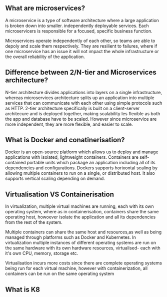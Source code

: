 ## What are microservices?

A microservice is a type of software architecture where a large application is broken down into smaller. independently deployable services. Each microservicers is responsible for a focused, specific business function. 

Microservices operate independently of each other, so teams are able to depoly and scale them respectively. They are resilient to failures, where if one microservice has an issue it will not impact the whole infrastructure or the overall reliability of the application.

## Difference between 2/N-tier and Microservices architecture?

N-tier architecture divides applications into layers on a single infrastructure, whereas microservices architecture splits up an application into multiple services that can communicate with each other using simple protocols such as HTTP. 2-tier architecture specifically is built on a client-server architecure and is deployed together, making scalability les flexible as both the app and database have to be scaled. However since microservice are more independent, they are more flexible, and easier to scale.

## What is Docker and conatinerisation?

Docker is an open-source platform which allows us to deploy and manage applications with isolated, lightweight containers. Containers are self-contained portable units which package an application including all of its dependencies and configurations. Dockers supports horixontal scaling by allowing multiple containers to run on a single, or distributed host. It also supports vertical scaling depending on demand. 

## Virtualisation VS Containerisation

In virtualization, multiple virtual machines are running, each with its own operating system, where as in containerisation, containers share the same operating host, howoever isolate the application and all its dependencies from the rest of the system.

Multiple containers can share the same host and resources,as well as being managed through platforms such as Docker and Kubernetes. In virtualization multiple instances of different operating systems are run on the same hardware with its own hardware resources, virtualised- each with it's own CPU, memory, storage etc.

Virtualisation incurs more costs since there are complete operating systems being run for each virtual machine, however with containerization, all containers can be run on the same operating system

## What is K8

